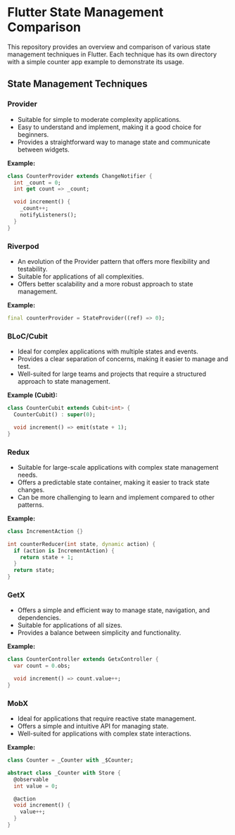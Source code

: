 # Flutter State Management Comparison

This repository provides an overview and comparison of various state management techniques in Flutter. Each technique has its own directory with a simple counter app example to demonstrate its usage.

## State Management Techniques

### Provider

- Suitable for simple to moderate complexity applications.
- Easy to understand and implement, making it a good choice for beginners.
- Provides a straightforward way to manage state and communicate between widgets.

**Example:**

```dart
class CounterProvider extends ChangeNotifier {
  int _count = 0;
  int get count => _count;

  void increment() {
    _count++;
    notifyListeners();
  }
}
```

### Riverpod

- An evolution of the Provider pattern that offers more flexibility and testability.
- Suitable for applications of all complexities.
- Offers better scalability and a more robust approach to state management.

**Example:**

```dart
final counterProvider = StateProvider((ref) => 0);
```

### BLoC/Cubit

- Ideal for complex applications with multiple states and events.
- Provides a clear separation of concerns, making it easier to manage and test.
- Well-suited for large teams and projects that require a structured approach to state management.

**Example (Cubit):**

```dart
class CounterCubit extends Cubit<int> {
  CounterCubit() : super(0);

  void increment() => emit(state + 1);
}
```

### Redux

- Suitable for large-scale applications with complex state management needs.
- Offers a predictable state container, making it easier to track state changes.
- Can be more challenging to learn and implement compared to other patterns.

**Example:**

```dart
class IncrementAction {}

int counterReducer(int state, dynamic action) {
  if (action is IncrementAction) {
    return state + 1;
  }
  return state;
}
```

### GetX

- Offers a simple and efficient way to manage state, navigation, and dependencies.
- Suitable for applications of all sizes.
- Provides a balance between simplicity and functionality.

**Example:**

```dart
class CounterController extends GetxController {
  var count = 0.obs;

  void increment() => count.value++;
}
```

### MobX

- Ideal for applications that require reactive state management.
- Offers a simple and intuitive API for managing state.
- Well-suited for applications with complex state interactions.

**Example:**

```dart
class Counter = _Counter with _$Counter;

abstract class _Counter with Store {
  @observable
  int value = 0;

  @action
  void increment() {
    value++;
  }
}
```

